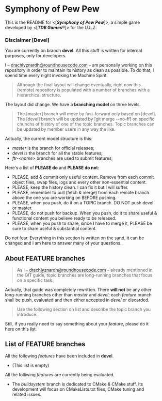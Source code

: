 
Symphony of Pew Pew
===================

This is the README for <[***Symphony of Pew Pew***]>, a simple game developed by
<[***TDB Games***®]> for the LULZ.

### Disclaimer [Devel] ###
You are currently on branch **devel**. All this stuff is written for internal
purposes, only for developers.

I – <drachlyznardh@roundhousecode.com> – am personally working on this
repository in order to maintain its history as clean as possible. To do that, I
spend time every night invoking the Machine Spirit.

> Although the final layout will change eventually, right now this (remote)
repository is populated with a number of branches with a hierarchical structure.

The layout did change. We have a **branching model** on three levels.

> The [master] branch will move by fast-forward only based on [devel]. The [devel]
branch will be updated by [git merge --no-ff] on specific chunchs of history of
one of the topic branches. Topic branches can be updated by member users in any
way the like.

Actually, the current model structure is this:

- *master* is the branch for official releases;
- *devel* is the branch for all the stable features;
- *ftr-&lt;name&gt;* branches are used to submit features;

Here's a list of **PLEASE do** and **PLEASE do not**:

- PLEASE, add & commit only useful content. Remove from each commit object
  files, swap files, logs and every other non-essential content.
- PLEASE, keep the history clean. I can fix it but I will suffer.
- PLEASE, remember to pull (fetch & merge) from each remote branch above the one
  you are working on BEFORE pushing.
- PLEASE, when you push, do it on a TOPIC branch. DO NOT push devel or master.
- PLEASE, do not push for backup. When you push, do it to share useful &
  functional content you believe ready to be released.
- PLEASE, when you push to share, since I have to merge it, PLEASE be sure to
  share useful & substantial content.

Do not fear. Everything in this section is written on the sand, it can be
changed and I am here to answer many of your questions.

About FEATURE branches
----------------------

> As I – <drachlyznardh@roundhousecode.com> – already mentioned in the GIT guide,
topic branches are long-running branches that focus on a specific task.

Actually, that guide was completely rewritten. There **will not** be any other
long-running branches other than *master* and *devel*; each *feature* branch
shall be push, evaluated and then either accepted in *devel* or discarded.

> Use the following section on list and describe the topic branch you introduce.

Still, if you really need to say something about your *feature*, please do it
here on this list.

List of FEATURE branches
------------------------

All the following *features* have been included in **devel**.

- (This list is empty)

All the folliwing *features* are currently being evaluated.

- The *buildsystem* branch is dedicated to CMake & CMake stuff. Its development
will focus on CMakeLists.txt files, CMake tuning and related issues.

